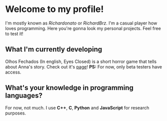 # **Welcome to my profile!**
I'm mostly known as *Richardonato* or *RichardBrz*. I'm a casual player how loves programming. Here you're gonna look my personal projects. Feel free to test it!

## What I'm currently developing
Olhos Fechados (In english, Eyes Closed) is a short horror game that tells about Anna's story. Check out it's [page](https://richardonato.itch.io/olhos-fechados)!
**PS:** For now, only beta testers have access.
 

## What's your knowledge in programming languages?
For now, not much. I use **C++**, **C**, **Python** and **JavaScript** for research purposes.

